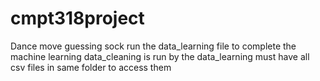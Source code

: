 # cmpt318project
Dance move guessing sock
run the data_learning file to complete the machine learning
data_cleaning is run by the data_learning
must have all csv files in same folder to access them
